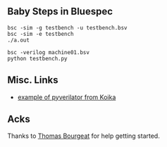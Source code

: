 Baby Steps in Bluespec
----------------------

```
bsc -sim -g testbench -u testbench.bsv 
bsc -sim -e testbench
./a.out
```

```
bsc -verilog machine01.bsv 
python testbench.py
```

## Misc. Links

- [example of pyverilator from Koika](https://github.com/mit-plv/koika/blob/master/examples/rv/etc/rvcore.pyverilator.py)

## Acks

Thanks to [Thomas Bourgeat](https://people.csail.mit.edu/bthom/) for help getting started.
